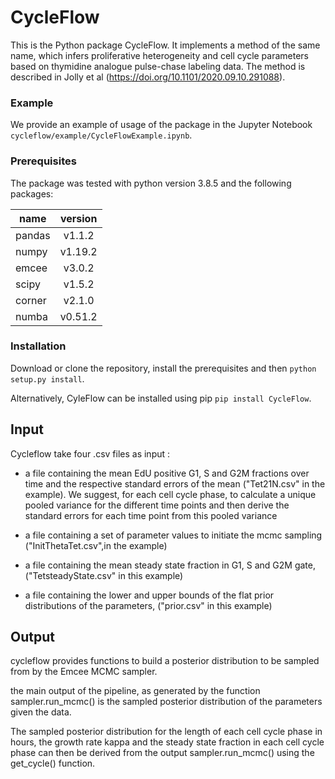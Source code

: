 # CycleFlow

This is the Python package CycleFlow. It implements a method of the same name, which infers proliferative heterogeneity and cell cycle parameters based on thymidine analogue pulse-chase labeling data. The method is described in Jolly et al (https://doi.org/10.1101/2020.09.10.291088).


### Example

We provide an example of usage of the package in the Jupyter Notebook `cycleflow/example/CycleFlowExample.ipynb`.

### Prerequisites

The package was tested with python version 3.8.5 and the following packages: 

| name  | version |  
|-------|:-------:|
| pandas| v1.1.2  | 
| numpy | v1.19.2 |  
| emcee | v3.0.2  |  
| scipy | v1.5.2  |
| corner| v2.1.0  |
| numba | v0.51.2 |

### Installation

Download or clone the repository, install the prerequisites and then `python setup.py install`.

Alternatively, CyleFlow can be installed using pip `pip install CycleFlow`.


## Input

Cycleflow take four .csv files as input :
- a file containing the mean EdU positive G1, S and G2M fractions over time 
and the respective standard errors of the mean ("Tet21N.csv" in the example). We suggest, for each cell cycle phase, to calculate a unique pooled variance for the different time points and then derive the standard errors for each time point from this pooled variance

- a file containing a set of parameter values to initiate the mcmc sampling ("InitThetaTet.csv",in the example)

- a file containing the mean steady state fraction in G1, S and G2M gate,("TetsteadyState.csv" in this example)

- a file containing the lower and upper bounds of the flat prior distributions of the parameters, ("prior.csv" in this example)


## Output

cycleflow provides functions to build a posterior distribution to be sampled from by the Emcee MCMC sampler.

the main output of the pipeline, as generated by the function sampler.run_mcmc() is the sampled posterior distribution of the parameters given the data. 

The sampled posterior distribution for the length of each cell cycle phase in hours, the growth rate kappa and the steady state fraction in each cell cycle phase can then be derived from the output sampler.run_mcmc() using the get_cycle() function.

